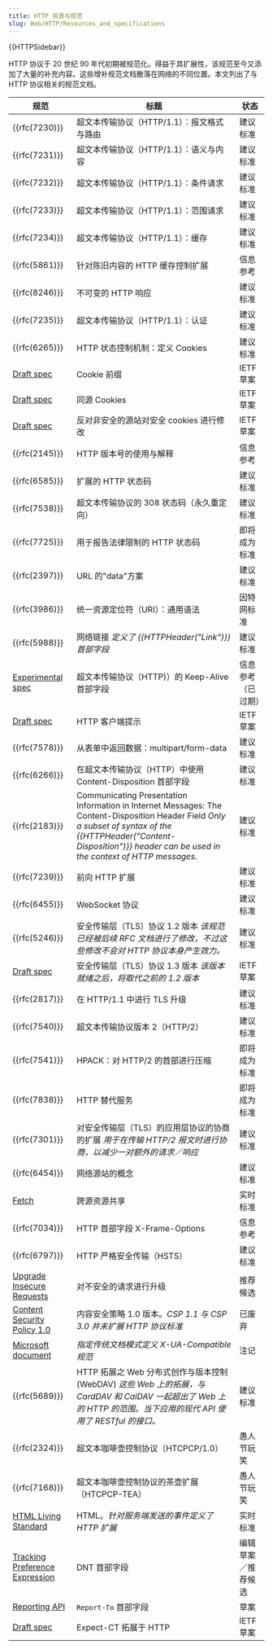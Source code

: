 ```yaml
---
title: HTTP 资源与规范
slug: Web/HTTP/Resources_and_specifications
---
```


{{HTTPSidebar}}

HTTP 协议于 20 世纪 90 年代初期被规范化。得益于其扩展性，该规范至今又添加了大量的补充内容。这些增补规范文档散落在网络的不同位置。本文列出了与 HTTP 协议相关的规范文档。

| 规范                                                                                                   | 标题                                                                                                                                                                                                                                    | 状态               |
| ------------------------------------------------------------------------------------------------------ | --------------------------------------------------------------------------------------------------------------------------------------------------------------------------------------------------------------------------------------- | ------------------ |
| {{rfc(7230)}}                                                                                       | 超文本传输协议（HTTP/1.1）：报文格式与路由                                                                                                                                                                                              | 建议标准           |
| {{rfc(7231)}}                                                                                       | 超文本传输协议（HTTP/1.1）：语义与内容                                                                                                                                                                                                  | 建议标准           |
| {{rfc(7232)}}                                                                                       | 超文本传输协议（HTTP/1.1）：条件请求                                                                                                                                                                                                    | 建议标准           |
| {{rfc(7233)}}                                                                                       | 超文本传输协议（HTTP/1.1）：范围请求                                                                                                                                                                                                    | 建议标准           |
| {{rfc(7234)}}                                                                                       | 超文本传输协议（HTTP/1.1）：缓存                                                                                                                                                                                                        | 建议标准           |
| {{rfc(5861)}}                                                                                       | 针对陈旧内容的 HTTP 缓存控制扩展                                                                                                                                                                                                        | 信息参考           |
| {{rfc(8246)}}                                                                                       | 不可变的 HTTP 响应                                                                                                                                                                                                                      | 建议标准           |
| {{rfc(7235)}}                                                                                       | 超文本传输协议（HTTP/1.1）：认证                                                                                                                                                                                                        | 建议标准           |
| {{rfc(6265)}}                                                                                       | HTTP 状态控制机制：定义 Cookies                                                                                                                                                                                                         | 建议标准           |
| [Draft spec](https://tools.ietf.org/html/draft-ietf-httpbis-cookie-prefixes-00)                        | Cookie 前缀                                                                                                                                                                                                                             | IETF 草案          |
| [Draft spec](https://tools.ietf.org/html/draft-ietf-httpbis-cookie-same-site-00)                       | 同源 Cookies                                                                                                                                                                                                                            | IETF 草案          |
| [Draft spec](https://tools.ietf.org/html/draft-ietf-httpbis-cookie-alone-01)                           | 反对非安全的源站对安全 cookies 进行修改                                                                                                                                                                                                 | IETF 草案          |
| {{rfc(2145)}}                                                                                       | HTTP 版本号的使用与解释                                                                                                                                                                                                                 | 信息参考           |
| {{rfc(6585)}}                                                                                       | 扩展的 HTTP 状态码                                                                                                                                                                                                                      | 建议标准           |
| {{rfc(7538)}}                                                                                       | 超文本传输协议的 308 状态码（永久重定向）                                                                                                                                                                                               | 建议标准           |
| {{rfc(7725)}}                                                                                       | 用于报告法律限制的 HTTP 状态码                                                                                                                                                                                                          | 即将成为标准       |
| {{rfc(2397)}}                                                                                       | URL 的"data"方案                                                                                                                                                                                                                        | 建议标准           |
| {{rfc(3986)}}                                                                                       | 统一资源定位符（URI）：通用语法                                                                                                                                                                                                         | 因特网标准         |
| {{rfc(5988)}}                                                                                       | 网络链接 _定义了 {{HTTPHeader("Link")}} 首部字段_                                                                                                                                                                                 | 建议标准           |
| [Experimental spec](https://tools.ietf.org/id/draft-thomson-hybi-http-timeout-01.html)                 | 超文本传输协议（HTTP)）的 Keep-Alive 首部字段                                                                                                                                                                                           | 信息参考（已过期） |
| [Draft spec](http://httpwg.org/http-extensions/client-hints.html)                                      | HTTP 客户端提示                                                                                                                                                                                                                         | IETF 草案          |
| {{rfc(7578)}}                                                                                       | 从表单中返回数据：multipart/form-data                                                                                                                                                                                                   | 建议标准           |
| {{rfc(6266)}}                                                                                       | 在超文本传输协议（HTTP）中使用 Content-Disposition 首部字段                                                                                                                                                                             | 建议标准           |
| {{rfc(2183)}}                                                                                       | Communicating Presentation Information in Internet Messages: The Content-Disposition Header Field _Only a subset of syntax of the {{HTTPHeader("Content-Disposition")}} header can be used in the context of HTTP messages._ | 建议标准           |
| {{rfc(7239)}}                                                                                       | 前向 HTTP 扩展                                                                                                                                                                                                                          | 建议标准           |
| {{rfc(6455)}}                                                                                       | WebSocket 协议                                                                                                                                                                                                                          | 建议标准           |
| {{rfc(5246)}}                                                                                       | 安全传输层（TLS）协议 1.2 版本 _该规范已经被后续 RFC 文档进行了修改，不过这些修改不会对 HTTP 协议本身产生效力。_                                                                                                                        | 建议标准           |
| [Draft spec](<https://tlswg.github.io/tls13-spec/)>)                                                   | 安全传输层（TLS）协议 1.3 版本 _该版本就绪之后，将取代之前的 1.2 版本_                                                                                                                                                                  | IETF 草案          |
| {{rfc(2817)}}                                                                                       | 在 HTTP/1.1 中进行 TLS 升级                                                                                                                                                                                                             | 建议标准           |
| {{rfc(7540)}}                                                                                       | 超文本传输协议版本 2（HTTP/2）                                                                                                                                                                                                          | 建议标准           |
| {{rfc(7541)}}                                                                                       | HPACK：对 HTTP/2 的首部进行压缩                                                                                                                                                                                                         | 即将成为标准       |
| {{rfc(7838)}}                                                                                       | HTTP 替代服务                                                                                                                                                                                                                           | 即将成为标准       |
| {{rfc(7301)}}                                                                                       | 对安全传输层（TLS）的应用层协议的协商的扩展 _用于在传输 HTTP/2 报文时进行协商，以减少一对额外的请求／响应_                                                                                                                              | 建议标准           |
| {{rfc(6454)}}                                                                                       | 网络源站的概念                                                                                                                                                                                                                          | 建议标准           |
| [Fetch](https://fetch.spec.whatwg.org/#cors-protocol)                                                  | 跨源资源共享                                                                                                                                                                                                                            | 实时标准           |
| {{rfc(7034)}}                                                                                       | HTTP 首部字段 X-Frame-Options                                                                                                                                                                                                           | 信息参考           |
| {{rfc(6797)}}                                                                                       | HTTP 严格安全传输（HSTS）                                                                                                                                                                                                               | 建议标准           |
| [Upgrade Insecure Requests](https://w3c.github.io/webappsec-upgrade-insecure-requests/)                | 对不安全的请求进行升级                                                                                                                                                                                                                  | 推荐候选           |
| [Content Security Policy 1.0](https://www.w3.org/TR/CSP1/)                                             | 内容安全策略 1.0 版本。_CSP 1.1 与 CSP 3.0 并未扩展 HTTP 协议标准_                                                                                                                                                                      | 已废弃             |
| [Microsoft document](<https://msdn.microsoft.com/en-us/library/jj676915(v=vs.85).aspx>)                | _指定传统文档模式定义 X-UA-Compatible 规范_                                                                                                                                                                                         | 注记               |
| {{rfc(5689)}}                                                                                       | HTTP 拓展之 Web 分布式创作与版本控制 (WebDAV) _这些 Web 上的拓展，与 CardDAV 和 CalDAV 一起超出了 Web 上的 HTTP 的范围。当下应用的现代 API 使用了 RESTful 的接口。_                                                                     | 建议标准           |
| {{rfc(2324)}}                                                                                       | 超文本咖啡壶控制协议（HTCPCP/1.0）                                                                                                                                                                                                      | 愚人节玩笑         |
| {{rfc(7168)}}                                                                                       | 超文本咖啡壶控制协议的茶壶扩展（HTCPCP-TEA）                                                                                                                                                                                            | 愚人节玩笑         |
| [HTML Living Standard](https://html.spec.whatwg.org/multipage/)                                        | HTML。_针对服务端发送的事件定义了 HTTP 扩展_                                                                                                                                                                                            | 实时标准           |
| [Tracking Preference Expression](https://www.w3.org/2011/tracking-protection/drafts/tracking-dnt.html) | DNT 首部字段                                                                                                                                                                                                                            | 编辑草案／推荐候选 |
| [Reporting API](http://wicg.github.io/reporting/)                                                      | `Report-To` 首部字段                                                                                                                                                                                                                    | 草案               |
| [Draft spec](https://tools.ietf.org/html/draft-ietf-httpbis-expect-ct-01)                              | Expect-CT 拓展于 HTTP                                                                                                                                                                                                                   | IETF 草案          |
